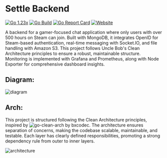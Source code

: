 # Settle Backend

[![Go 1.23x](https://img.shields.io/badge/Go-1.23.x-blue.svg)](https://go.dev/) [![Go Build](https://github.com/kwa0x2/Settle-Backend/actions/workflows/ci.yml/badge.svg)](https://github.com/kwa0x2//Settle-Backend/actions/workflows/ci.yml) [![Go Report Card](https://goreportcard.com/badge/github.com/kwa0x2/settle-backend?style=flat-square)](https://goreportcard.com/report/github.com/kwa0x2/settle-backend) [![Website](https://img.shields.io/badge/Website-chat.nettasec.com-red.svg)](https://chat.nettasec.com/)

A backend for a gamer-focused chat application where only users with over 500 hours on Steam can join. Built with MongoDB, it integrates OpenID for Steam-based authentication, real-time messaging with Socket.IO, and file handling with Amazon S3. This project follows Uncle Bob's Clean Architecture principles to ensure a robust, maintainable structure. Monitoring is implemented with Grafana and Prometheus, along with Node Exporter for comprehensive dashboard insights.

## Diagram:

![diagram](https://i.hizliresim.com/l4vemkw.png)

## Arch:

This project is structured following the Clean Architecture principles, inspired by ![go-clean-arch](https://github.com/bxcodec/go-clean-arch) by bxcodec. The architecture ensures separation of concerns, making the codebase scalable, maintainable, and testable. Each layer has clearly defined responsibilities, promoting a strong dependency rule from outer to inner layers.

![architecture](https://raw.githubusercontent.com/bxcodec/go-clean-arch/master/clean-arch.png)
